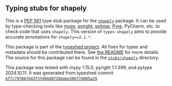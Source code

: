 ## Typing stubs for shapely

This is a [PEP 561](https://peps.python.org/pep-0561/)
type stub package for the [`shapely`](https://github.com/shapely/shapely) package.
It can be used by type-checking tools like
[mypy](https://github.com/python/mypy/),
[pyright](https://github.com/microsoft/pyright),
[pytype](https://github.com/google/pytype/),
[Pyre](https://pyre-check.org/),
PyCharm, etc. to check code that uses `shapely`. This version of
`types-shapely` aims to provide accurate annotations for
`shapely==2.1.*`.

This package is part of the [typeshed project](https://github.com/python/typeshed).
All fixes for types and metadata should be contributed there.
See [the README](https://github.com/python/typeshed/blob/main/README.md)
for more details. The source for this package can be found in the
[`stubs/shapely`](https://github.com/python/typeshed/tree/main/stubs/shapely)
directory.

This package was tested with
mypy 1.15.0,
pyright 1.1.399,
and pytype 2024.10.11.
It was generated from typeshed commit
[`6f7c79786fd43f3fd04d07204abe30677d805a29`](https://github.com/python/typeshed/commit/6f7c79786fd43f3fd04d07204abe30677d805a29).